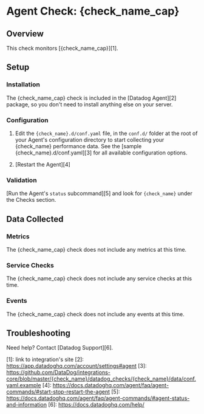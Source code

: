 # Agent Check: {check_name_cap}
## Overview

This check monitors [{check_name_cap}][1].

## Setup

### Installation

The {check_name_cap} check is included in the [Datadog Agent][2] package, so you don't
need to install anything else on your server.

### Configuration

1. Edit the `{check_name}.d/conf.yaml` file, in the `conf.d/` folder at the root of your
  Agent's configuration directory to start collecting your {check_name} performance data.
  See the [sample {check_name}.d/conf.yaml][3] for all available configuration options.

2. [Restart the Agent][4]

### Validation

[Run the Agent's `status` subcommand][5] and look for `{check_name}` under the Checks section.

## Data Collected
### Metrics

The {check_name_cap} check does not include any metrics at this time.

### Service Checks

The {check_name_cap} check does not include any service checks at this time.

### Events

The {check_name_cap} check does not include any events at this time.

## Troubleshooting

Need help? Contact [Datadog Support][6].

[1]: link to integration's site
[2]: https://app.datadoghq.com/account/settings#agent
[3]: https://github.com/DataDog/integrations-core/blob/master/{check_name}/datadog_checks/{check_name}/data/conf.yaml.example
[4]: https://docs.datadoghq.com/agent/faq/agent-commands/#start-stop-restart-the-agent
[5]: https://docs.datadoghq.com/agent/faq/agent-commands/#agent-status-and-information
[6]: https://docs.datadoghq.com/help/
